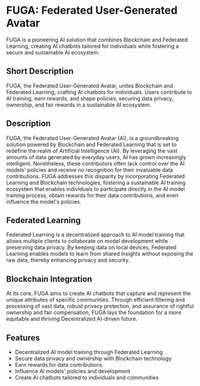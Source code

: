 # FUGA: Federated User-Generated Avatar
FUGA is a pioneering AI solution that combines Blockchain and Federated Learning, creating AI chatbots tailored for individuals while fostering a secure and sustainable AI ecosystem.

## Short Description
FUGA, the Federated User-Generated Avatar, unites Blockchain and Federated Learning, crafting AI chatbots for individuals. Users contribute to AI training, earn rewards, and shape policies, securing data privacy, ownership, and fair rewards in a sustainable AI ecosystem.

## Description
FUGA, the Federated User-Generated Avatar (AI), is a groundbreaking solution powered by Blockchain and Federated Learning that is set to redefine the realm of Artificial Intelligence (AI). By leveraging the vast amounts of data generated by everyday users, AI has grown increasingly intelligent. Nonetheless, these contributors often lack control over the AI models' policies and receive no recognition for their invaluable data contributions. FUGA addresses this disparity by incorporating Federated Learning and Blockchain technologies, fostering a sustainable AI training ecosystem that enables individuals to participate directly in the AI model training process, obtain rewards for their data contributions, and even influence the model's policies.

## Federated Learning
Federated Learning is a decentralized approach to AI model training that allows multiple clients to collaborate on model development while preserving data privacy. By keeping data on local devices, Federated Learning enables models to learn from shared insights without exposing the raw data, thereby enhancing privacy and security.

## Blockchain Integration
At its core, FUGA aims to create AI chatbots that capture and represent the unique attributes of specific communities. Through efficient filtering and processing of vast data, robust privacy protection, and assurance of rightful ownership and fair compensation, FUGA lays the foundation for a more equitable and thriving Decentralized AI-driven future.

## Features
- Decentralized AI model training through Federated Learning
- Secure data privacy and ownership with Blockchain technology
- Earn rewards for data contributions
- Influence AI models' policies and development
- Create AI chatbots tailored to individuals and communities

